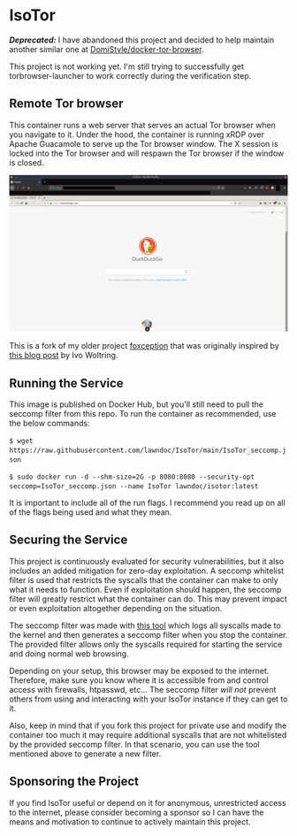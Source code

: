 # IsoTor

***Deprecated:*** I have abandoned this project and decided to help maintain another similar one at [DomiStyle/docker-tor-browser](https://github.com/DomiStyle/docker-tor-browser).

This project is not working yet. I'm still trying to successfully get torbrowser-launcher to work correctly during the verification step.

## Remote Tor browser

This container runs a web server that serves an actual Tor browser when you navigate to it. Under the hood, the container is running xRDP over Apache Guacamole to serve up the Tor browser window. The X session is locked into the Tor browser and will respawn the Tor browser if the window is closed.

![](resources/foxception.png)

This is a fork of my older project [foxception](https://github.com/lawndoc/foxception) that was originally inspired by [this blog post](http://ivo2u.nl/Yo) by Ivo Woltring.

## Running the Service

This image is published on Docker Hub, but you'll still need to pull the seccomp filter from this repo. To run the container as recommended, use the below commands:

`$ wget https://raw.githubusercontent.com/lawndoc/IsoTor/main/IsoTor_seccomp.json`

`$ sudo docker run -d --shm-size=2G -p 8080:8080 --security-opt seccomp=IsoTor_seccomp.json --name IsoTor lawndoc/isotor:latest`

It is important to include all of the run flags. I recommend you read up on all of the flags being used and what they mean.

## Securing the Service

This project is continuously evaluated for security vulnerabilities, but it also includes an added mitigation for zero-day exploitation. A seccomp whitelist filter is used that restricts the syscalls that the container can make to only what it needs to function. Even if exploitation should happen, the seccomp filter will greatly restrict what the container can do. This may prevent impact or even exploitation altogether depending on the situation.

The seccomp filter was made with [this tool](https://github.com/lawndoc/oci-seccomp-bpf-hook) which logs all syscalls made to the kernel and then generates a seccomp filter when you stop the container. The provided filter allows only the syscalls required for starting the service and doing normal web browsing.

Depending on your setup, this browser may be exposed to the internet. Therefore, make sure you know where it is accessible from and control access with firewalls, htpasswd, etc... The seccomp filter *will not* prevent others from using and interacting with your IsoTor instance if they can get to it.

Also, keep in mind that if you fork this project for private use and modify the container too much it may require additional syscalls that are not whitelisted by the provided seccomp filter. In that scenario, you can use the tool mentioned above to generate a new filter.

## Sponsoring the Project

If you find IsoTor useful or depend on it for anonymous, unrestricted access to the internet, please consider becoming a sponsor so I can have the means and motivation to continue to actively maintain this project.
